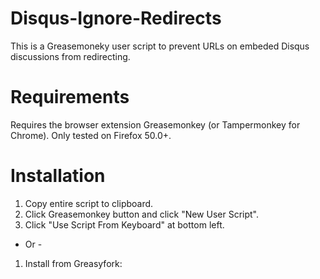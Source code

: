 # Disqus-Ignore-Redirects
This is a Greasemoneky user script to prevent URLs on embeded Disqus discussions from redirecting.

# Requirements
Requires the browser extension Greasemonkey (or Tampermonkey for Chrome). Only tested on Firefox 50.0+.

# Installation
1. Copy entire script to clipboard.
2. Click Greasemonkey button and click "New User Script".
3. Click "Use Script From Keyboard" at bottom left.

- Or -
1. Install from Greasyfork: 